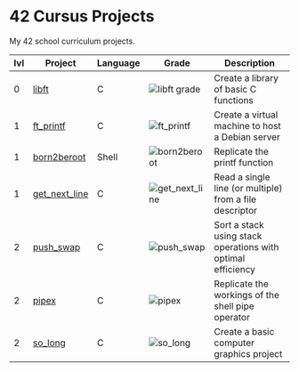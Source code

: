 # 42 Cursus Projects

My 42 school curriculum projects.

| lvl | Project                                                          	| Language                                                                                                                  | Grade                                                                                              | Description                                                                     |
| --- | ---------------------------------------------------------------- 	| ------------------------------------------------------------------------------------------------------------------------- | -------------------------------------------------------------------------------------------------- | ------------------------------------------------------------------------------- |
| 0   | [libft](https://github.com/Melovii/42-cursus/tree/main/0/libft)     | C 																														| ![libft grade](https://img.shields.io/badge/:-125-success?style=flat-square&logo=42)            	 | Create a library of basic C functions                                          |
| 1   | [ft_printf](https://github.com/Melovii/42-cursus/tree/main/1/ft_printf)     | C 																														| ![ft_printf](https://img.shields.io/badge/:-100-success?style=flat-square&logo=42)            	 | Create a virtual machine to host a Debian server                                          |
| 1   | [born2beroot]()     | Shell 																														| ![born2beroot](https://img.shields.io/badge/:-110-success?style=flat-square&logo=42)            	 | Replicate the printf function    |
| 1   | [get_next_line](https://github.com/Melovii/42-cursus/tree/main/1/get_next_line)     | C 																														| ![get_next_line](https://img.shields.io/badge/:-125-success?style=flat-square&logo=42)            	 | Read a single line (or multiple) from a file descriptor  |
| 2   | [push_swap](https://github.com/Melovii/42-cursus/tree/main/2/push_swap)     | C 																														| ![push_swap](https://img.shields.io/badge/:-100-success?style=flat-square&logo=42)            	 | Sort a stack using stack operations with optimal efficiency |
| 2   | [pipex](https://github.com/Melovii/42-cursus/tree/main/2/pipex)     | C 																														| ![pipex](https://img.shields.io/badge/:-100-success?style=flat-square&logo=42)            	 | Replicate the workings of the shell pipe operator |
| 2   | [so_long](https://github.com/Melovii/42-cursus/tree/main/2/so_long)     | C 																														| ![so_long](https://img.shields.io/badge/:-100-success?style=flat-square&logo=42)            	 | Create a basic computer graphics project |
